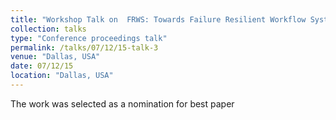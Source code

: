 ```yaml
---
title: "Workshop Talk on  FRWS: Towards Failure Resilient Workflow System "
collection: talks
type: "Conference proceedings talk"
permalink: /talks/07/12/15-talk-3
venue: "Dallas, USA"
date: 07/12/15
location: "Dallas, USA"
---
```


The work was selected as a nomination for best paper
